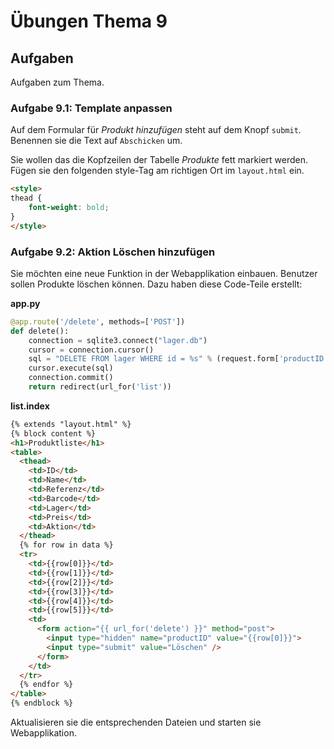 # Übungen Thema 9

## Aufgaben

Aufgaben zum Thema.

### Aufgabe 9.1: Template anpassen

Auf dem Formular für *Produkt hinzufügen* steht auf dem Knopf `submit`. Benennen sie die Text auf `Abschicken` um.

Sie wollen das die Kopfzeilen der Tabelle *Produkte* fett markiert werden. Fügen sie den folgenden style-Tag am richtigen Ort im `layout.html` ein.

```html
<style>  
thead {
	font-weight: bold;
}
</style>
```

### Aufgabe 9.2: Aktion Löschen hinzufügen

Sie möchten eine neue Funktion in der Webapplikation einbauen. Benutzer sollen Produkte löschen können. Dazu haben diese Code-Teile erstellt:

**app.py**

```python
@app.route('/delete', methods=['POST'])
def delete():
    connection = sqlite3.connect("lager.db")
    cursor = connection.cursor()
    sql = "DELETE FROM lager WHERE id = %s" % (request.form['productID'])
    cursor.execute(sql)
    connection.commit()
    return redirect(url_for('list'))
```

**list.index**

```html
{% extends "layout.html" %}
{% block content %}
<h1>Produktliste</h1>
<table>
  <thead>
    <td>ID</td>
    <td>Name</td>
    <td>Referenz</td>
    <td>Barcode</td>
    <td>Lager</td>
    <td>Preis</td>
    <td>Aktion</td>
  </thead>
  {% for row in data %}
  <tr>
    <td>{{row[0]}}</td>
    <td>{{row[1]}}</td>
    <td>{{row[2]}}</td>
    <td>{{row[3]}}</td>
    <td>{{row[4]}}</td>
    <td>{{row[5]}}</td>
    <td>
      <form action="{{ url_for('delete') }}" method="post">
        <input type="hidden" name="productID" value="{{row[0]}}">
        <input type="submit" value="Löschen" />
      </form>
    </td>
  </tr>
  {% endfor %}
</table>
{% endblock %}
```

Aktualisieren sie die entsprechenden Dateien und starten sie Webapplikation.